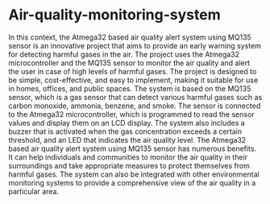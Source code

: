 # Air-quality-monitoring-system

In this context, the Atmega32 based air quality alert system using MQ135 sensor is an innovative project that aims to provide an early warning system for detecting harmful gases in the air. The project uses the Atmega32 microcontroller and the MQ135 sensor to monitor the air quality and alert the user in case of high levels of harmful gases. The project is designed to be simple, cost-effective, and easy to implement, making it suitable for use in homes, offices, and public spaces.
The system is based on the MQ135 sensor, which is a gas sensor that can detect various harmful gases such as carbon monoxide, ammonia, benzene, and smoke. The sensor is connected to the Atmega32 microcontroller, which is programmed to read the sensor values and display them on an LCD display. The system also includes a buzzer that is activated when the gas concentration exceeds a certain threshold, and an LED that indicates the air quality level.
The Atmega32 based air quality alert system using MQ135 sensor has numerous benefits. It can help individuals and communities to monitor the air quality in their surroundings and take appropriate measures to protect themselves from harmful gases. The system can also be integrated with other environmental monitoring systems to provide a comprehensive view of the air quality in a particular area.
